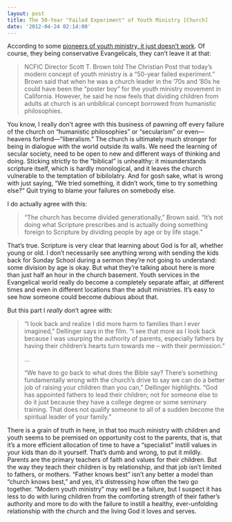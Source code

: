 ```yaml
---
layout: post
title: The 50-Year "Failed Experiment" of Youth Ministry [Church]
date: '2012-04-24 02:14:00'
---
```



According to some [pioneers of youth ministry, it just doesn’t work](http://www.christianpost.com/news/church-services-separated-by-age-un-biblical-say-former-youth-pastors-52964/). Of course, they being conservative Evangelicals, they can’t leave it at that:

> NCFIC Director Scott T. Brown told The Christian Post that today’s modern concept of youth ministry is a “50-year failed experiment.” Brown said that when he was a church leader in the ’70s and ’80s he could have been the “poster boy” for the youth ministry movement in California. However, he said he now feels that dividing children from adults at church is an unbiblical concept borrowed from humanistic philosophies.

You know, I really don’t agree with this business of pawning off every failure of the church on “humanistic philosophies” or “secularism” or even—heavens forfend—”liberalism.” The church is ultimately much stronger for being in dialogue with the world outside its walls. We need the learning of secular society, need to be open to new and different ways of thinking and doing. Sticking strictly to the “biblical” is unhealthy: it misunderstands scripture itself, which is hardly monological, and it leaves the church vulnerable to the temptation of bibilolatry. And for gosh sake, what is wrong with just saying, “We tried something, it didn’t work, time to try something else?” Quit trying to blame your failures on somebody else.

I do actually agree with this:

> “The church has become divided generationally,” Brown said. “It’s not doing what Scripture prescribes and is actually doing something foreign to Scripture by dividing people by age or by life stage.”

That’s true. Scripture is very clear that learning about God is for all, whether young or old. I don’t necessarily see anything wrong with sending the kids back for Sunday School during a sermon they’re not going to understand: some division by age is okay. But what they’re talking about here is more than just half an hour in the church basement. Youth services in the Evangelical world really do become a completely separate affair, at different times and even in different locations than the adult ministries. It’s easy to see how someone could become dubious about that.

But this part I *really* don’t agree with:

> “I look back and realize I did more harm to families than I ever imagined,” Dellinger says in the film. “I see that more as I look back because I was usurping the authority of parents, especially fathers by having their children’s hearts turn towards me – with their permission.”
> 
> …
> 
> “We have to go back to what does the Bible say? There’s something fundamentally wrong with the church’s drive to say we can do a better job of raising your children than you can,” Dellinger highlights. “God has appointed fathers to lead their children; not for someone else to do it just because they have a college degree or some seminary training. That does not qualify someone to all of a sudden become the spiritual leader of your family.”

There is a grain of truth in here, in that too much ministry with children and youth seems to be premised on opportunity cost to the parents, that is, that it’s a more efficient allocation of time to have a “specialist” instill values in your kids than do it yourself. That’s dumb and wrong, to put it mildly. Parents are the primary teachers of faith and values for their children. But the way they teach their children is by relationship, and that job isn’t limited to fathers, or mothers. “Father knows best” isn’t any better a model than “church knows best,” and yes, it’s distressing how often the two go together. “Modern youth ministry” may well be a failure, but I suspect it has less to do with luring children from the comforting strength of their father’s authority and more to do with the failure to instill a healthy, ever-unfolding relationship with the church and the living God it loves and serves.


